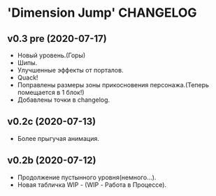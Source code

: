 # 'Dimension Jump' CHANGELOG 

## v0.3 pre (2020-07-17)
* Новый уровень.(Горы)
* Шипы.
* Улучшенные эффекты от порталов.
* Quack!
* Поправлены размеры зоны прикосновения персонажа.(Теперь помещается в 1 блок!)
* Добавлены точки в changelog.

## v0.2c (2020-07-13)
* Более прыгучая анимация.

## v0.2b (2020-07-12)
* Продолжение пустынного уровня(немного...).
* Новая табличка WIP - (WIP - Работа в Процессе).
